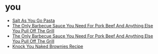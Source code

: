 # you

 * [Salt As You Go Pasta](index/s/salt-as-you-go-pasta.json)
 * [The Only Barbecue Sauce You Need For Pork Beef And Anything Else You Pull Off The Grill](index/t/the-only-barbecue-sauce-you-need-for-pork-beef-and-anything-else-you-pull-off-the-grill-51175670.json)
 * [The Only Barbecue Sauce You Need For Pork Beef And Anything Else You Pull Off The Grill](index/t/the-only-barbecue-sauce-you-need-for-pork-beef-and-anything-else-you-pull-off-the-grill-51175670.json)
 * [Knock You Naked Brownies Recipe](index/k/knock-you-naked-brownies-recipe.json)
